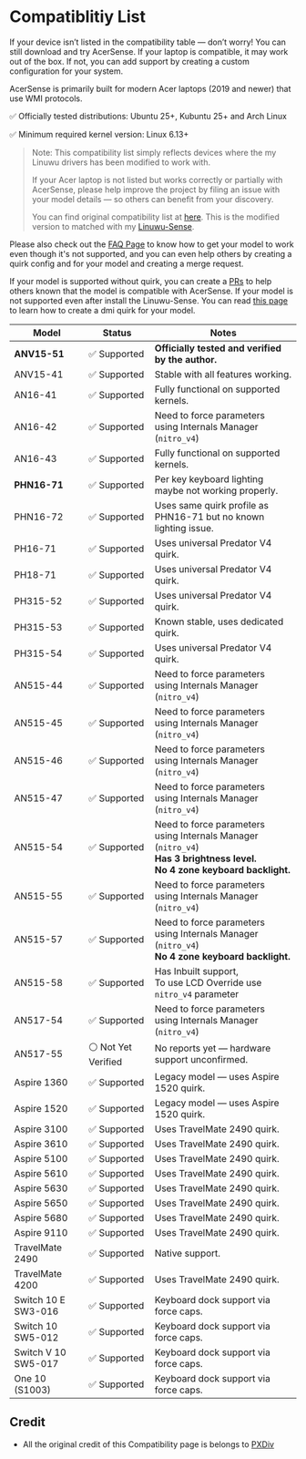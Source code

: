 # Compatiblitiy List
If your device isn’t listed in the compatibility table — don’t worry! You can still download and try AcerSense. If your laptop is compatible, it may work out of the box. If not, you can add support by creating a custom configuration for your system.

AcerSense is primarily built for modern Acer laptops (2019 and newer) that use WMI protocols.

✅ Officially tested distributions: Ubuntu 25+, Kubuntu 25+ and Arch Linux

✅ Minimum required kernel version: Linux 6.13+

> Note: This compatibility list simply reflects devices where the my Linuwu drivers has been modified to work with.
>
> If your Acer laptop is not listed but works correctly or partially with AcerSense, please help improve the project by filing an issue with your model details — so others can benefit from your discovery.
>
> You can find original compatibility list at [here](https://github.com/PXDiv/Div-Acer-Manager-Max/blob/main/Compatibility.md). This is the modified version to matched with my [Linuwu-Sense](https://github.com/kleqing/Linuwu-Sense/tree/main).
>

Please also check out the [FAQ Page](https://github.com/kleqing/AcerSense/blob/main/FAQ.md) to know how to get your model to work even though it's not supported, and you can even help others by creating a quirk config and for your model and creating a merge request. 

If your model is supported without quirk, you can create a [PRs](https://github.com/kleqing/AcerSense/pulls) to help others known that the model is compatible with AcerSense. If your model is not supported even after install the Linuwu-Sense. You can read [this page](https://github.com/kleqing/Acer-Sense?tab=readme-ov-file#-i-want-to-add-support-for-my-own-model-) to learn how to create a dmi quirk for your model.


| Model               | Status                 | Notes                                                            |
| ------------------- | ---------------------- | ---------------------------------------------------------------- |
| **ANV15-51**        | ✅ Supported      | **Officially tested and verified by the author.**                     |
| ANV15-41            | ✅ Supported            | Stable with all features working.                                |
| AN16-41             | ✅ Supported            | Fully functional on supported kernels.                           |
| AN16-42             | ✅ Supported            | Need to force parameters <br> using Internals Manager (`nitro_v4`) |
| AN16-43             | ✅ Supported            | Fully functional on supported kernels.                           |
| **PHN16-71**        | ✅ Supported |  Per key keyboard lighting maybe not working properly.                 |
| PHN16-72            | ✅ Supported            | Uses same quirk profile as PHN16-71 but no known lighting issue. |
| PH16-71             | ✅ Supported            | Uses universal Predator V4 quirk.                                |
| PH18-71             | ✅ Supported            | Uses universal Predator V4 quirk.                                |
| PH315-52            | ✅ Supported            | Uses universal Predator V4 quirk.                              |
| PH315-53            | ✅ Supported            | Known stable, uses dedicated quirk.                              |
| PH315-54            | ✅ Supported            | Uses universal Predator V4 quirk.                              |
| AN515-44            | ✅ Supported | Need to force parameters <br> using Internals Manager (`nitro_v4`) |
| AN515-45            | ✅ Supported | Need to force parameters <br> using Internals Manager (`nitro_v4`) |
| AN515-46            | ✅ Supported | Need to force parameters <br> using Internals Manager (`nitro_v4`) |
| AN515-47            | ✅ Supported | Need to force parameters <br> using Internals Manager (`nitro_v4`) |
| AN515-54            | ✅ Supported | Need to force parameters <br> using Internals Manager (`nitro_v4`) <br> **Has 3 brightness level.** <br> **No 4 zone keyboard backlight.** |
| AN515-55            | ✅ Supported | Need to force parameters <br> using Internals Manager (`nitro_v4`) |
| AN515-57            | ✅ Supported | Need to force parameters <br> using Internals Manager (`nitro_v4`) <br> **No 4 zone keyboard backlight.** |
| AN515-58            | ✅ Supported | Has Inbuilt support, <br> To use LCD Override use `nitro_v4` parameter |
| AN517-54            | ✅ Supported | Need to force parameters <br> using Internals Manager (`nitro_v4`) |
| AN517-55            | ⚪ Not Yet Verified     | No reports yet — hardware support unconfirmed.                   |
| Aspire 1360         | ✅ Supported            | Legacy model — uses Aspire 1520 quirk.                           |
| Aspire 1520         | ✅ Supported            | Legacy model — uses Aspire 1520 quirk.                           |
| Aspire 3100         | ✅ Supported            | Uses TravelMate 2490 quirk.                                      |
| Aspire 3610         | ✅ Supported            | Uses TravelMate 2490 quirk.                                      |
| Aspire 5100         | ✅ Supported            | Uses TravelMate 2490 quirk.                                      |
| Aspire 5610         | ✅ Supported            | Uses TravelMate 2490 quirk.                                      |
| Aspire 5630         | ✅ Supported            | Uses TravelMate 2490 quirk.                                      |
| Aspire 5650         | ✅ Supported            | Uses TravelMate 2490 quirk.                                      |
| Aspire 5680         | ✅ Supported            | Uses TravelMate 2490 quirk.                                      |
| Aspire 9110         | ✅ Supported            | Uses TravelMate 2490 quirk.                                      |
| TravelMate 2490     | ✅ Supported            | Native support.                                                  |
| TravelMate 4200     | ✅ Supported            | Uses TravelMate 2490 quirk.                                      |
| Switch 10 E SW3-016 | ✅ Supported            | Keyboard dock support via force caps.                            |
| Switch 10 SW5-012   | ✅ Supported            | Keyboard dock support via force caps.                            |
| Switch V 10 SW5-017 | ✅ Supported            | Keyboard dock support via force caps.                            |
| One 10 (S1003)      | ✅ Supported            | Keyboard dock support via force caps.                            |

## Credit

- All the original credit of this Compatibility page is belongs to [PXDiv](https://github.com/PXDiv)